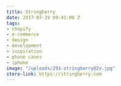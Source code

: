 ```yaml
---
title: Stringberry
date: 2017-07-19 09:41:00 Z
tags:
- shopify
- e-commerce
- design
- development
- inspiration
- phone cases
- iphone
image: "/uploads/293-stringberry@2x.jpg"
store-link: https://stringberry.com
---
```


